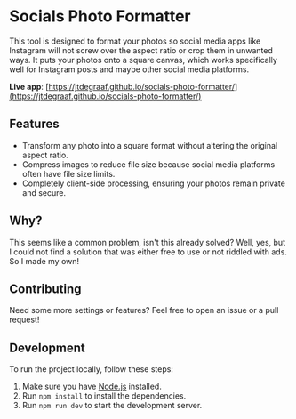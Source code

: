 # Socials Photo Formatter
This tool is designed to format your photos so social media apps like Instagram will not screw over the aspect ratio or crop them in unwanted ways.
It puts your photos onto a square canvas, which works specifically well for Instagram posts and maybe other social media platforms.

**Live app**: [https://jtdegraaf.github.io/socials-photo-formatter/](https://jtdegraaf.github.io/socials-photo-formatter/)

## Features
- Transform any photo into a square format without altering the original aspect ratio.
- Compress images to reduce file size because social media platforms often have file size limits.
- Completely client-side processing, ensuring your photos remain private and secure.

## Why?
This seems like a common problem, isn't this already solved? Well, yes, but I could not find a solution that was either free to use or not riddled with ads. So I made my own!

## Contributing
Need some more settings or features? Feel free to open an issue or a pull request!

## Development
To run the project locally, follow these steps:

1. Make sure you have [Node.js](https://nodejs.org/) installed.
2. Run `npm install` to install the dependencies.
3. Run `npm run dev` to start the development server.
